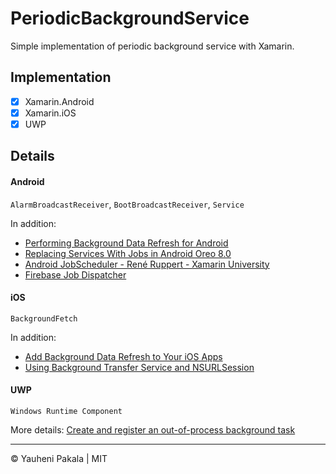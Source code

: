 # PeriodicBackgroundService
Simple implementation of periodic background service with Xamarin.


## Implementation

- [x] Xamarin.Android
- [x] Xamarin.iOS
- [x] UWP

## Details

#### Android

`AlarmBroadcastReceiver`, `BootBroadcastReceiver`, `Service`

In addition:
- [Performing Background Data Refresh for Android](https://blog.xamarin.com/performing-background-data-refresh-for-android/)
- [Replacing Services With Jobs in Android Oreo 8.0](https://blog.xamarin.com/replacing-services-jobs-android-oreo-8-0/)
- [Android JobScheduler - René Ruppert - Xamarin University](https://www.youtube.com/watch?v=aSjBBPYjelE)
- [Firebase Job Dispatcher](https://docs.microsoft.com/en-us/xamarin/android/platform/firebase-job-dispatcher)

#### iOS

`BackgroundFetch`

In addition:
- [Add Background Data Refresh to Your iOS Apps](https://blog.xamarin.com/add-background-data-refresh-to-ios-apps/)
- [Using Background Transfer Service and NSURLSession](https://developer.xamarin.com/guides/ios/application_fundamentals/backgrounding/part_4_ios_backgrounding_walkthroughs/background_transfer_walkthrough/)

#### UWP

`Windows Runtime Component`

More details: [Create and register an out-of-process background task](https://docs.microsoft.com/en-us/windows/uwp/launch-resume/create-and-register-a-background-task)



---
&copy; Yauheni Pakala | MIT
